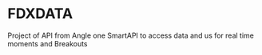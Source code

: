 # FDXDATA
Project of API from Angle one SmartAPI to access data and us for real time moments and Breakouts
